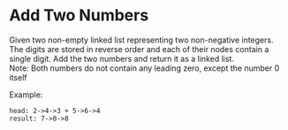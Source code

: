 # Add Two Numbers

Given two non-empty linked list representing two non-negative integers. The digits are stored in reverse order and each of their nodes contain a single digit. Add the two numbers and return it as a linked list.  
Note: Both numbers do not contain any leading zero, except the number 0 itself

Example:

```
head: 2->4->3 + 5->6->4
result: 7->0->8
```
